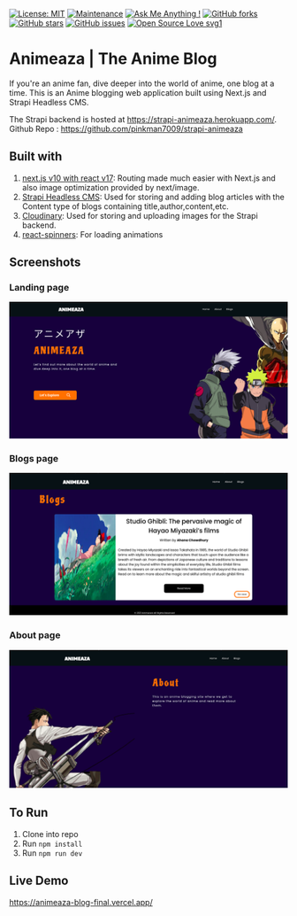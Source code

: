 [![License: MIT](https://img.shields.io/badge/License-MIT-yellow.svg)](https://opensource.org/licenses/MIT)
[![Maintenance](https://img.shields.io/badge/Maintained%3F-yes-green.svg)](https://GitHub.com/Naereen/StrapDown.js/graphs/commit-activity)
[![Ask Me Anything !](https://img.shields.io/badge/Ask%20me-anything-1abc9c.svg)](https://GitHub.com/Naereen/ama)
[![GitHub forks](https://img.shields.io/github/forks/saswatamcode/the_shoppies?style=social)](https://GitHub.com/pinkman7009/animeaza-blog-final/network/)
[![GitHub stars](https://img.shields.io/github/stars/saswatamcode/the_shoppies?style=social)](https://GitHub.com/pinkman7009/animeaza-blog-final/stargazers/)
[![GitHub issues](https://img.shields.io/github/issues/saswatamcode/the_shoppies.svg)](https://GitHub.com/pinkman7009/animeaza-blog-final/issues/)
[![Open Source Love svg1](https://badges.frapsoft.com/os/v1/open-source.svg?v=103)](https://github.com/ellerbrock/open-source-badges/)

# Animeaza | The Anime Blog

If you're an anime fan, dive deeper into the world of anime, one blog at a time. This is an Anime blogging web application built using Next.js and Strapi Headless CMS.

The Strapi backend is hosted at https://strapi-animeaza.herokuapp.com/. Github Repo : https://github.com/pinkman7009/strapi-animeaza

## Built with

1. <a href='https://nextjs.org/'>next.js v10 with react v17</a>: Routing made much easier with Next.js and also image optimization provided by next/image.
2. <a href='https://strapi.io/'>Strapi Headless CMS</a>: Used for storing and adding blog articles with the Content type of blogs containing title,author,content,etc.
3. <a href='https://cloudinary.com/'>Cloudinary</a>: Used for storing and uploading images for the Strapi backend.
4. <a href='https://www.npmjs.com/package/react-spinners'>react-spinners</a>: For loading animations

## Screenshots

### Landing page

<img src='./public/landingpage.png'>

### Blogs page

<img src='./public/blogs.png'>

### About page

<img src='./public/aboutpage.png'>

## To Run

1. Clone into repo
2. Run `npm install`
3. Run `npm run dev`

## Live Demo

https://animeaza-blog-final.vercel.app/
